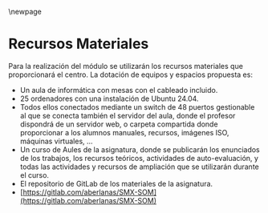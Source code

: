 \newpage

# Recursos Materiales

Para la realización del módulo se utilizarán los recursos materiales que
proporcionará el centro. La dotación de equipos y espacios propuesta es:

* Un aula de informática con mesas con el cableado incluido.
* 25 ordenadores con una instalación de Ubuntu 24.04.
* Todos ellos conectados mediante un switch de 48 puertos gestionable al que se conecta también el servidor del aula, donde el profesor dispondrá de un servidor web, o carpeta compartida donde proporcionar a los alumnos manuales, recursos, imágenes ISO, máquinas virtuales, ...
* Un curso de Aules de la asignatura, donde se publicarán los enunciados de los trabajos, los recursos teóricos, actividades de auto-evaluación, y todas las actividades y recursos de ampliación que se utilizarán durante el curso.
* El repositorio de GitLab de los materiales de la asignatura.
* [https://gitlab.com/aberlanas/SMX-SOM](https://gitlab.com/aberlanas/SMX-SOM)


